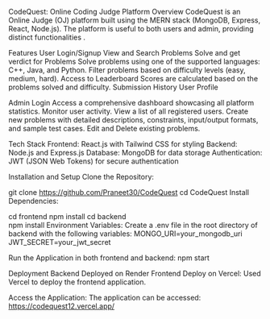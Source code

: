 CodeQuest: Online Coding Judge Platform
Overview
CodeQuest is an Online Judge (OJ) platform built using the MERN stack (MongoDB, Express, React, Node.js). The platform is useful to both users and admin, providing distinct functionalities .

Features
User Login/Signup
View and Search Problems
Solve and get verdict for Problems
Solve problems using one of the supported languages: C++, Java, and Python.
Filter problems based on difficulty levels (easy, medium, hard).
Access to Leaderboard
Scores are calculated based on the problems solved and difficulty.
Submission History
User Profile

Admin Login
Access a comprehensive dashboard showcasing all platform statistics.
Monitor user activity.
View a list of all registered users.
Create new problems with detailed descriptions, constraints, input/output formats, and sample test cases.
Edit and Delete existing problems.

Tech Stack
Frontend: React.js with Tailwind CSS for styling
Backend: Node.js and Express.js
Database: MongoDB for data storage
Authentication: JWT (JSON Web Tokens) for secure authentication

Installation and Setup
Clone the Repository:

git clone https://github.com/Praneet30/CodeQuest
cd CodeQuest
Install Dependencies:

cd frontend
npm install
cd backend  
npm install
Environment Variables:
Create a .env file in the root directory of backend with the following variables:
MONGO_URI=your_mongodb_uri
JWT_SECRET=your_jwt_secret

Run the Application in both frontend and backend:
npm start 

Deployment
Backend
Deployed on Render
Frontend
Deploy on Vercel:
Used Vercel to deploy the frontend application.

Access the Application:
The application can be accessed: https://codequest12.vercel.app/
